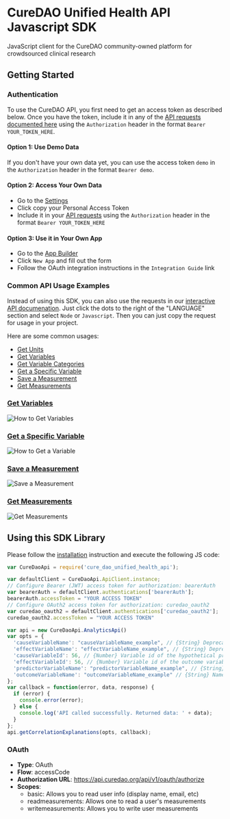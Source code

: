 # CureDAO Unified Health API Javascript SDK

JavaScript client for the CureDAO community-owned platform for crowdsourced clinical research

## Getting Started

### Authentication

To use the CureDAO API, you first need to get an access token as described below.  Once you have the token, include it in any of the [API requests documented here](https://curedao.org/api-docs) using the `Authorization` header in the format `Bearer YOUR_TOKEN_HERE`.

#### Option 1: Use Demo Data 
If you don't have your own data yet, you can use the access token `demo` in the `Authorization` header in the format `Bearer demo`.

#### Option 2: Access Your Own Data
- Go to the [Settings](https://app.curedao.org/#/app/settings)
- Click copy your Personal Access Token
- Include it in your [API requests](https://curedao.org/api-docs) using the `Authorization` header in the format `Bearer YOUR_TOKEN_HERE`

#### Option 3: Use it in Your Own App
- Go to the [App Builder](https://builder.curedao.org/#/app/configuration)
- Click `New App` and fill out the form
- Follow the OAuth integration instructions in the `Integration Guide` link

### Common API Usage Examples
Instead of using this SDK, you can also use the requests in our [interactive API documenation](https://curedao.org/api-docs).  Just click the dots to the right of the "LANGUAGE" section and select `Node` or `Javascript`.  Then you can just copy the request for usage in your project.

Here are some common usages:
- [Get Units](https://curedao.readme.io/reference/getunits)
- [Get Variables](https://curedao.readme.io/reference/getvariables)
- [Get Variable Categories](https://curedao.readme.io/reference/getvariablecategories)
- [Get a Specific Variable](https://curedao.readme.io/reference/getvariables)
- [Save a Measurement](https://curedao.readme.io/reference/postmeasurements)
- [Get Measurements](https://curedao.readme.io/reference/getmeasurements)

### [Get Variables](https://curedao.readme.io/reference/getvariables)
![How to Get Variables](https://user-images.githubusercontent.com/2808553/187514806-a3261932-106a-49b9-b760-2b4b52b384c7.png)

### [Get a Specific Variable](https://curedao.readme.io/reference/getvariables)
![How to Get a Variable](https://user-images.githubusercontent.com/2808553/187515384-cb1a721b-4534-4e5c-9c94-544288b49780.png)

### [Save a Measurement](https://curedao.readme.io/reference/postmeasurements)
![Save a Measurement](https://user-images.githubusercontent.com/2808553/187521885-e9e1dee3-c07c-4073-a503-315ce345fc52.png)

### [Get Measurements](https://curedao.readme.io/reference/getmeasurements)
![Get Measurements](https://user-images.githubusercontent.com/2808553/187522064-9f176e08-53f4-47cb-8084-8feb8cdb3428.png)

## Using this SDK Library

Please follow the [installation](#installation) instruction and execute the following JS code:

```javascript
var CureDaoApi = require('cure_dao_unified_health_api');

var defaultClient = CureDaoApi.ApiClient.instance;
// Configure Bearer (JWT) access token for authorization: bearerAuth
var bearerAuth = defaultClient.authentications['bearerAuth'];
bearerAuth.accessToken = "YOUR ACCESS TOKEN"
// Configure OAuth2 access token for authorization: curedao_oauth2
var curedao_oauth2 = defaultClient.authentications['curedao_oauth2'];
curedao_oauth2.accessToken = "YOUR ACCESS TOKEN"

var api = new CureDaoApi.AnalyticsApi()
var opts = {
  'causeVariableName': "causeVariableName_example", // {String} Deprecated: Name of the hypothetical predictor variable.  Ex: Sleep Duration
  'effectVariableName': "effectVariableName_example", // {String} Deprecated: Name of the outcome variable of interest.  Ex: Overall Mood
  'causeVariableId': 56, // {Number} Variable id of the hypothetical predictor variable.  Ex: 1398
  'effectVariableId': 56, // {Number} Variable id of the outcome variable of interest.  Ex: 1398
  'predictorVariableName': "predictorVariableName_example", // {String} Name of the hypothetical predictor variable.  Ex: Sleep Duration
  'outcomeVariableName': "outcomeVariableName_example" // {String} Name of the outcome variable of interest.  Ex: Overall Mood
};
var callback = function(error, data, response) {
  if (error) {
    console.error(error);
  } else {
    console.log('API called successfully. Returned data: ' + data);
  }
};
api.getCorrelationExplanations(opts, callback);

```

### OAuth

- **Type**: OAuth
- **Flow**: accessCode
- **Authorization URL**: https://api.curedao.org/api/v1/oauth/authorize
- **Scopes**: 
  - basic: Allows you to read user info (display name, email, etc)
  - readmeasurements: Allows one to read a user's measurements
  - writemeasurements: Allows you to write user measurements


